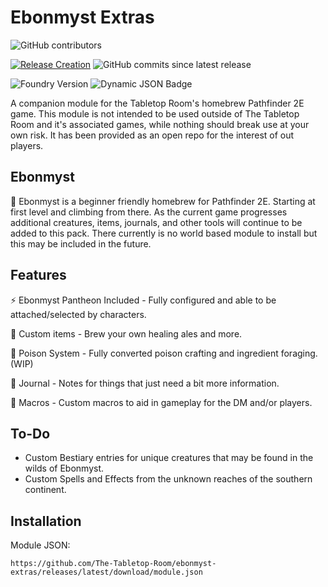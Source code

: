 # Ebonmyst Extras

<!-- ALL-CONTRIBUTORS-BADGE:START - Do not remove or modify this section -->

![GitHub contributors](https://img.shields.io/github/contributors/The-Tabletop-Room/ebonmyst-extras?style=flat)

<!-- ALL-CONTRIBUTORS-BADGE:END -->

<!-- ALL GITHUB BADGES -->

[![Release Creation](https://github.com/The-Tabletop-Room/ebonmyst-extras/actions/workflows/main.yaml/badge.svg)](https://github.com/The-Tabletop-Room/ebonmyst-extras/actions/workflows/main.yaml)
![GitHub commits since latest release](https://img.shields.io/github/commits-since/The-Tabletop-Room/ebonmyst-extras/latest?style=flat)

<!-- ALL GITHUB BADGES:END -->

<!-- ALL FOUNDRYVTT BADGES -->

![Foundry Version](https://img.shields.io/badge/dynamic/json?url=https%3A%2F%2Fgithub.com%2FThe-Tabletop-Room%2Febonmyst-extras%2Fraw%2Fmain%2Fmodule.json&query=%24.compatibility.verified&style=flat&label=Foundry%20Version&color=%2332127a%20)
![Dynamic JSON Badge](https://img.shields.io/badge/dynamic/json?url=https%3A%2F%2Fgithub.com%2FThe-Tabletop-Room%2Febonmyst-extras%2Fraw%2Fmain%2Fmodule.json&query=%24.version&style=flat&label=Manifest%20Version&color=%2332127a%20)

<!-- ALL FOUNDRYVTT BADGES:END -->

A companion module for the Tabletop Room's homebrew Pathfinder 2E game. This module is not intended to be used outside of The Tabletop Room and it's associated games, while nothing should break use at your own risk. It has been provided as an open repo for the interest of out players.

## Ebonmyst

:beginner: Ebonmyst is a beginner friendly homebrew for Pathfinder 2E. Starting at first level and climbing from there. As the current game progresses additional creatures, items, journals, and other tools will continue to be added to this pack. There currently is no world based module to install but this may be included in the future.

## Features

:zap: Ebonmyst Pantheon Included - Fully configured and able to be attached/selected by characters.

:beer: Custom items - Brew your own healing ales and more.

:apple: Poison System - Fully converted poison crafting and ingredient foraging. (WIP)

:notebook: Journal - Notes for things that just need a bit more information.

:electric_plug: Macros - Custom macros to aid in gameplay for the DM and/or players.

## To-Do

- Custom Bestiary entries for unique creatures that may be found in the wilds of Ebonmyst.
- Custom Spells and Effects from the unknown reaches of the southern continent.

## Installation

Module JSON:

```
https://github.com/The-Tabletop-Room/ebonmyst-extras/releases/latest/download/module.json
```

